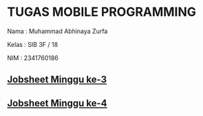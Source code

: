 # TUGAS MOBILE PROGRAMMING

Nama    : Muhammad Abhinaya Zurfa

Kelas   : SIB 3F / 18

NIM     : 2341760186 

## [Jobsheet Minggu ke-3 ](https://github.com/abhixyz1/MOBILE-SEMESTER-5/tree/master/week-3)
## [Jobsheet Minggu ke-4 ](https://github.com/abhixyz1/MOBILE-SEMESTER-5/tree/master/week-4)


